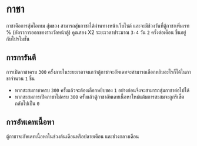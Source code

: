 # กาชา 

กาชาคือการสุ่มไอเทม สุ่มของ สามารถสุ่มกาชาได้ผ่านทางหน้าเว็บไซต์ และจะมีช่วงวันที่ตู้กาชาเพิ่มเรท % (อัตราการออกของรางวัลหน้าตู้) คูณสอง X2 ระยะเวลาประมาณ `3-4` วัน `2` ครั้งต่อเดือน ขึ้นอยู่กับโปรโมชั่น

## การการันตี 

การเปิดกาชาครบ `300` ครั้งภายในระยะเวลาจนกว่าตู้กาชาจะอัพเดทจะสามารถเลือกหยิบอะไรก็ได้ในกาชาจำนวน `1` ชิ้น 
   - หากสะสมกาชาครบ `300` ครั้งแล้วจะต้องเลือกหยิบของ `1` อย่างก่อนจึงจะสามารถสุ่มกาชาต่อไปได้
   - หากสะสมการเปิดกาชาไม่ครบ `300` ครั้งแล้วตู้กาชาอัพเดทเนื้อหาใหม่แต้มการสะสมจะถูกรีเซ็ตกลับไปเป็น `0`

## การอัพเดทเนื้อหา 

ตู้กาชาจะอัพเดทเนื้อหาในช่วงต้นเดือนหรือปลายเดือน และช่วงกลางเดือน
